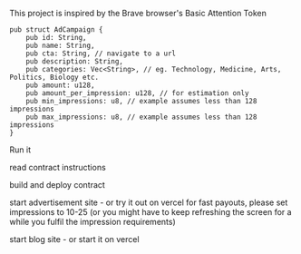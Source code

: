 This project is inspired by the Brave browser's Basic Attention Token


```
pub struct AdCampaign {
    pub id: String,
    pub name: String,
    pub cta: String, // navigate to a url
    pub description: String,
    pub categories: Vec<String>, // eg. Technology, Medicine, Arts, Politics, Biology etc.
    pub amount: u128,
    pub amount_per_impression: u128, // for estimation only
    pub min_impressions: u8, // example assumes less than 128 impressions
    pub max_impressions: u8, // example assumes less than 128 impressions
}

```


Run it

read contract instructions

build and deploy contract

start advertisement site - or try it out on vercel 
for fast payouts, please set impressions to 10-25 (or you might have to keep refreshing the screen for a while you fulfil the impression requirements)

start blog site - or start it on vercel